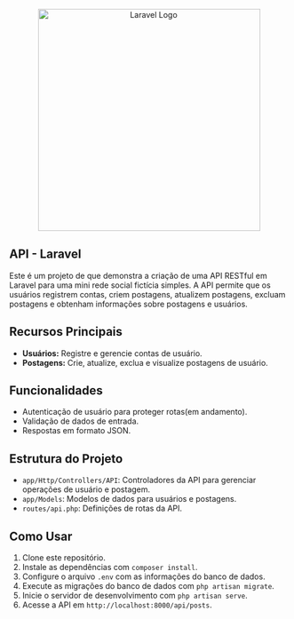 <p align="center"><a href="https://laravel.com" target="_blank"><img src="https://raw.githubusercontent.com/laravel/art/master/logo-lockup/5%20SVG/2%20CMYK/1%20Full%20Color/laravel-logolockup-cmyk-red.svg" width="400" alt="Laravel Logo"></a></p>



## API - Laravel

Este é um projeto de que demonstra a criação de uma API RESTful em Laravel para uma mini rede social fictícia simples. A API permite que os usuários registrem contas, criem postagens, atualizem postagens, excluam postagens e obtenham informações sobre postagens e usuários.

## Recursos Principais

- **Usuários:** Registre e gerencie contas de usuário.
- **Postagens:** Crie, atualize, exclua e visualize postagens de usuário.

## Funcionalidades

- Autenticação de usuário para proteger rotas(em andamento).
- Validação de dados de entrada.
- Respostas em formato JSON.

## Estrutura do Projeto

- `app/Http/Controllers/API`: Controladores da API para gerenciar operações de usuário e postagem.
- `app/Models`: Modelos de dados para usuários e postagens.
- `routes/api.php`: Definições de rotas da API.

## Como Usar

1. Clone este repositório.
2. Instale as dependências com `composer install`.
3. Configure o arquivo `.env` com as informações do banco de dados.
4. Execute as migrações do banco de dados com `php artisan migrate`.
5. Inicie o servidor de desenvolvimento com `php artisan serve`.
6. Acesse a API em `http://localhost:8000/api/posts`.
